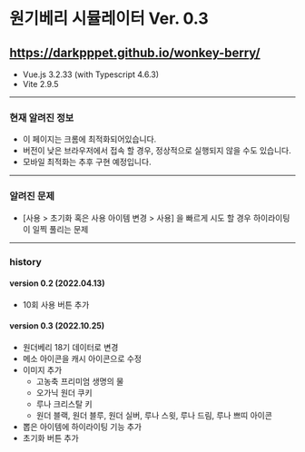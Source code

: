 # 원기베리 시뮬레이터 Ver. 0.3

## https://darkpppet.github.io/wonkey-berry/

* Vue.js 3.2.33 (with Typescript 4.6.3)
* Vite 2.9.5

---

### 현재 알려진 정보
- 이 페이지는 크롬에 최적화되어있습니다.
- 버전이 낮은 브라우저에서 접속 할 경우, 정상적으로 실행되지 않을 수도 있습니다.
- 모바일 최적화는 추후 구현 예정입니다.

---

### 알려진 문제
- [사용 > 초기화 혹은 사용 아이템 변경 > 사용] 을 빠르게 시도 할 경우 하이라이팅이 일찍 풀리는 문제

---

### history
#### version 0.2 (2022.04.13)
* 10회 사용 버튼 추가

#### version 0.3 (2022.10.25)
* 원더베리 18기 데이터로 변경
* 메소 아이콘을 캐시 아이콘으로 수정
* 이미지 추가
  - 고농축 프리미엄 생명의 물
  - 오가닉 원더 쿠키
  - 루나 크리스탈 키
  - 원더 블랙, 원더 블루, 원더 실버, 루나 스윗, 루나 드림, 루나 쁘띠 아이콘
* 뽑은 아이템에 하이라이팅 기능 추가
* 초기화 버튼 추가
